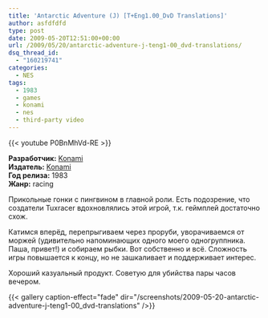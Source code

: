 ```yaml
---
title: 'Antarctic Adventure (J) [T+Eng1.00_DvD Translations]'
author: asfdfdfd
type: post
date: 2009-05-20T12:51:00+00:00
url: /2009/05/20/antarctic-adventure-j-teng1-00_dvd-translations/
dsq_thread_id:
  - "160219741"
categories:
  - NES
tags:
  - 1983
  - games
  - konami
  - nes
  - third-party video
---
```

{{< youtube P0BnMhVd-RE >}}

**Разработчик:** [Konami][1]  
**Издатель:** [Konami][1]  
**Год релиза:** 1983  
**Жанр:** racing

Прикольные гонки с пингвином в главной роли. Есть подозрение, что создатели Tuxracer вдохновлялись этой игрой, т.к. геймплей достаточно схож. 

Катимся вперёд, перепрыгиваем через проруби, уворачиваемся от моржей (удивительно напоминающих одного моего одногруппника. Паша, привет!) и собираем рыбки. Вот собственно и всё. Сложность игры повышается к концу, но не зашкаливает и поддерживает интерес. 

Хороший казуальный продукт. Советую для убийства пары часов вечером.

<!--more-->

{{< gallery caption-effect="fade" dir="/screenshots/2009-05-20-antarctic-adventure-j-teng1-00_dvd-translations" />}}

 [1]: http://en.wikipedia.org/wiki/Konami